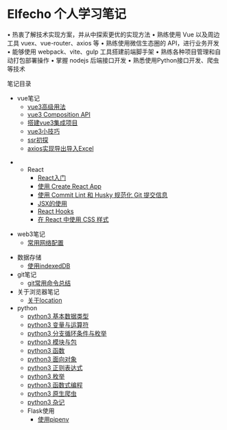 # Elfecho 个人学习笔记

• 热衷了解技术实现方案，并从中探索更优的实现方法
• 熟练使用 Vue 以及周边工具 vuex、vue-router、axios 等
• 熟练使用微信生态圈的 API，进行业务开发
• 能够使用 webpack、vite、gulp 工具搭建前端脚手架
• 熟练各种项目管理和自动打包部署操作
• 掌握 nodejs 后端接口开发
• 熟悉使用Python接口开发、爬虫等技术



笔记目录

* vue笔记 <!-- 对应 articles/vue -->
	- [vue3高级用法](articles/vue/vue高级用法)
	- [vue3 Composition API](vue3新特性.md)
	- [搭建vue3集成项目](/articles/vue/搭建vue3集成项目.md)
	- [vue3小技巧](/articles/vue/vue3小技巧)
	- [ssr初探](/articles/vue/ssr初探)
	- [axios实现导出导入Excel](/articles/vue/axios实现导出导入Excel)
- - React <!-- 对应 articles/react -->
	- [React入门](/articles/react/React入门)
	- [使用 Create React App](使用%20Create%20React%20App.md)
	- [使用 Commit Lint 和 Husky 规范化 Git 提交信息](/articles/react/使用%20Commit%20Lint%20和%20Husky%20规范化%20Git%20提交信息)
	- [JSX的使用](/articles/react/JSX的使用)
	- [React Hooks](/articles/react/React%20Hooks)
	- [在 React 中使用 CSS 样式](/articles/react/在%20React%20中使用%20CSS%20样式)
* web3笔记 <!-- 对应 articles/web3 -->
	- [常用网络配置](articles/web3/常用网络配置)
- 数据存储
	- [使用indexedDB](articles/storage/使用indexedDB)
- git笔记 <!-- 对应 articles/git -->
	- [git常用命令总结](articles/git/git常用命令总结)
- 关于浏览器笔记<!-- 对应 articles/browser -->
	- [关于location](articles/browser/关于location)
- python<!-- 对应 articles/python -->
	- [python3 基本数据类型](python3%20基本数据类型.md)
	- [python3 变量与运算符](python3%20变量与运算符.md)
	- [python3 分支循环条件与枚举](python3%20分支循环条件与枚举.md)
	- [python3 模块与包](python3%20模块与包.md)
	- [python3 函数](python3%20函数.md)
	- [python3 面向对象](python3%20面向对象.md)
	- [python3 正则表达式](python3%20正则表达式.md)
	- [python3 枚举](python3%20枚举.md)
	- [python3 函数式编程](python3%20函数式编程.md)
	- [python3 原生爬虫](articles/python/python3入门/python3%20原生爬虫.md)
	- [python3 杂记](articles/python/python3入门/python3%20杂记.md)
	- Flask使用
		- [使用pipenv](articles/python/Flask/使用pipenv.md)


